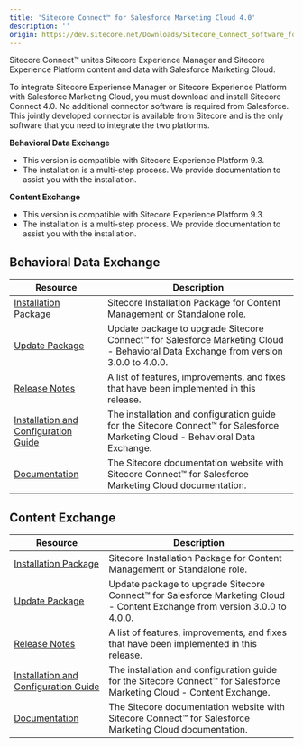 ```yaml
---
title: 'Sitecore Connect™ for Salesforce Marketing Cloud 4.0'
description: ''
origin: https://dev.sitecore.net/Downloads/Sitecore_Connect_software_for_Salesforce_Marketing_Cloud/1x/Sitecore_Connect_software_for_Salesforce_Marketing_Cloud_40.aspx
---
```


Sitecore Connect™ unites Sitecore Experience Manager and Sitecore Experience Platform content and data with Salesforce Marketing Cloud.

To integrate Sitecore Experience Manager or Sitecore Experience Platform with Salesforce Marketing Cloud, you must download and install Sitecore Connect 4.0. No additional connector software is required from Salesforce. This jointly developed connector is available from Sitecore and is the only software that you need to integrate the two platforms.

**Behavioral Data Exchange**

- This version is compatible with Sitecore Experience Platform 9.3.
- The installation is a multi-step process. We provide documentation to assist you with the installation.

**Content Exchange**

- This version is compatible with Sitecore Experience Platform 9.3.
- The installation is a multi-step process. We provide documentation to assist you with the installation.

## Behavioral Data Exchange

| Resource                                                                                                                                                                                                                                                                                                                                                               | Description                                                                                                                         |
| ---------------------------------------------------------------------------------------------------------------------------------------------------------------------------------------------------------------------------------------------------------------------------------------------------------------------------------------------------------------------- | ----------------------------------------------------------------------------------------------------------------------------------- |
| [Installation Package](https://scdp.blob.core.windows.net/downloads/Sitecore%20Connect%20software%20for%20Salesforce%20Marketing%20Cloud/1x/Sitecore%20Connect%20software%20for%20Salesforce%20Marketing%20Cloud%2040/Secure/Sitecore%20Connect%20for%20Salesforce%20Marketing%20Cloud%20-%20Behavioral%20Data%20Exchange%204.0.0%20rev.%2000265.zip)                  | Sitecore Installation Package for Content Management or Standalone role.                                                            |
| [Update Package](<https://scdp.blob.core.windows.net/downloads/Sitecore%20Connect%20software%20for%20Salesforce%20Marketing%20Cloud/1x/Sitecore%20Connect%20software%20for%20Salesforce%20Marketing%20Cloud%2040/Secure/Sitecore%20Connect%20for%20Salesforce%20Marketing%20Cloud%20-%20Behavioral%20Data%20Exchange%20(update%20package)4.0.0%20rev.%2000265.update>) | Update package to upgrade Sitecore Connect™ for Salesforce Marketing Cloud - Behavioral Data Exchange from version 3.0.0 to 4.0.0. |
| [Release Notes](/downloads/Sitecore_Connect_software_for_Salesforce_Marketing_Cloud/1x/Sitecore_Connect_software_for_Salesforce_Marketing_Cloud_40/Release_Notes_BDE)                                                                                                                                                                                                  | A list of features, improvements, and fixes that have been implemented in this release.                                             |
| [Installation and Configuration Guide](https://scdp.blob.core.windows.net/downloads/Sitecore%20Connect%20software%20for%20Salesforce%20Marketing%20Cloud/1x/Sitecore%20Connect%20software%20for%20Salesforce%20Marketing%20Cloud%2040/Secure/Sitecore_Connect_for_SFMC_4_0_Behavioral_Data_Exch-en.pdf)                                                                | The installation and configuration guide for the Sitecore Connect™ for Salesforce Marketing Cloud - Behavioral Data Exchange.      |
| [Documentation](https://doc.sitecore.com/developers/salesforce-marketing-cloud/10/sitecore-connect-software-for-salesforce-marketing-cloud/en/sitecore-connect-software-for-salesforce-marketing-cloud.html)                                                                                                                                                           | The Sitecore documentation website with Sitecore Connect™ for Salesforce Marketing Cloud documentation.                            |

## Content Exchange

| Resource                                                                                                                                                                                                                                                                                                                                                        | Description                                                                                                                 |
| --------------------------------------------------------------------------------------------------------------------------------------------------------------------------------------------------------------------------------------------------------------------------------------------------------------------------------------------------------------- | --------------------------------------------------------------------------------------------------------------------------- |
| [Installation Package](https://scdp.blob.core.windows.net/downloads/Sitecore%20Connect%20software%20for%20Salesforce%20Marketing%20Cloud/1x/Sitecore%20Connect%20software%20for%20Salesforce%20Marketing%20Cloud%2040/Secure/Sitecore%20Connect%20for%20Salesforce%20Marketing%20Cloud%20-%20Content%20Exchange%204.0.0%20rev.%2000141.zip)                     | Sitecore Installation Package for Content Management or Standalone role.                                                    |
| [Update Package](<https://scdp.blob.core.windows.net/downloads/Sitecore%20Connect%20software%20for%20Salesforce%20Marketing%20Cloud/1x/Sitecore%20Connect%20software%20for%20Salesforce%20Marketing%20Cloud%2040/Secure/Sitecore%20Connect%20for%20Salesforce%20Marketing%20Cloud%20-%20Content%20Exchange%20(update%20package)%204.0.0%20rev.%2000141.update>) | Update package to upgrade Sitecore Connect™ for Salesforce Marketing Cloud - Content Exchange from version 3.0.0 to 4.0.0. |
| [Release Notes](/downloads/Sitecore_Connect_software_for_Salesforce_Marketing_Cloud/1x/Sitecore_Connect_software_for_Salesforce_Marketing_Cloud_40/Release_Notes_CE)                                                                                                                                                                                            | A list of features, improvements, and fixes that have been implemented in this release.                                     |
| [Installation and Configuration Guide](https://scdp.blob.core.windows.net/downloads/Sitecore%20Connect%20software%20for%20Salesforce%20Marketing%20Cloud/1x/Sitecore%20Connect%20software%20for%20Salesforce%20Marketing%20Cloud%2040/Secure/Sitecore_Connect_for_SFMC_4_0_Content_Exchange_Ins-en.pdf)                                                         | The installation and configuration guide for the Sitecore Connect™ for Salesforce Marketing Cloud - Content Exchange.      |
| [Documentation](https://doc.sitecore.com/developers/salesforce-marketing-cloud/10/sitecore-connect-software-for-salesforce-marketing-cloud/en/sitecore-connect-software-for-salesforce-marketing-cloud.html)                                                                                                                                                    | The Sitecore documentation website with Sitecore Connect™ for Salesforce Marketing Cloud documentation.                    |
